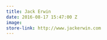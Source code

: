 ```yaml
---
title: Jack Erwin
date: 2016-08-17 15:47:00 Z
image: 
store-link: http://www.jackerwin.com
---
```


